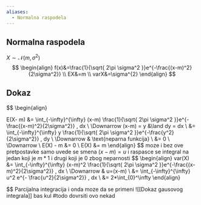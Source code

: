 ```yaml
---
aliases:
  - Normalna raspodela
---
```

## Normalna raspodela
$X\sim\mathcal{N}(m,\sigma^2)$
$$
\begin{align}
f(x)&=\frac{1}{\sqrt{ 2\pi \sigma^2 }}e^{-\frac{(x-m)^2}{2\sigma^2}} \\
EX&=m \\
varX&=\sigma^{2}
\end{align}
$$

## Dokaz
$$
\begin{align}

E(X- m) &= \int_{-\infty}^{\infty} (x-m) \frac{1}{\sqrt{ 2\pi \sigma^2 }}e^{-\frac{(x-m)^2}{2\sigma^2}} \, dx \\
\Downarrow (x-m) = y &\land dy = dx \\
&= \int_{-\infty}^{\infty} y \frac{1}{\sqrt{ 2\pi \sigma^2 }}e^{-\frac{y^2}{2\sigma^2}} \, dy \\
\Downarrow & \text{neparna funkcija} \\
&= 0 \\
\Downarrow \\
E(X) - m &= 0 \\
E(X) &= m
\end{align}
$$
moze i bez ove pretpostavke samo uvede se smena $(x-m) = u$ i raspasce se integral na jedan koji je $m*1$ i drugi koji je 0 zbog neparnosti
$$
\begin{align}
var(X) &= \int_{-\infty}^{\infty} (x-m)^2 \frac{1}{\sqrt{ 2\pi \sigma^2 }}e^{-\frac{(x-m)^2}{2\sigma^2}} \, dx \\
\Downarrow & u=(x-m) \\
&= \int_{-\infty}^{\infty} u^2 e^{- \frac{u^2}{2\sigma^2}} \, dx  \\
&= 2*\int_{0}^\infty 
\end{align}

$$
Parcijalna integracija i onda moze da se primeni ![[Dokaz gausovog integrala]] bas kul #todo dovrsiti ovo nekad
